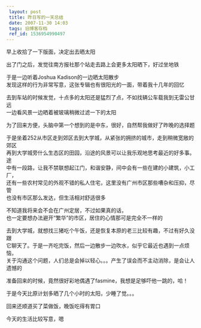 ```yaml
---
 layout: post
 title: 昨日写的一天总结
 date: 2007-11-30 14:03
 tags: 旧博客存档
 ref_id: 1536954990497
---
```

早上收拾了一下版面，决定出去晒太阳

出了门之后，发觉往南方报社那个站走去路上会更多太阳晒下，好过坐地铁

于是一边听着Joshua Kadison的一边晒太阳散步  
发现这样的行为非常写意，这张专辑也有很阳光的一面，带着我十几年的回忆

去到车站的时候发觉，十点多的太阳还是猛烈了点，不如找辆公车载我到无雷公甘远  
一边看风景一边晒着被玻璃稍微过滤一下的太阳

为了回来方便，头脑中第一个想到的是中东，很好，自然帮我做好了昨晚的选择题

于是坐着252从市区走到郊区去到大学城，从紧张的拥挤的城市，走到稍微宽敞的郊区  
再到大学城旁什么生态区的田园，沿途的风景可以让我乐观地思考最近的好多事。途  
中有一段路，让我不禁联想起江门，和谐安静，间中会有一些在建的小建筑，小工厂，  
还有一些农村常见的外观不错的私人住宅，这里没有广州市区那些嘈杂和压抑，尽管  
也没有市区那么发达，但生活相对舒适很多

不知道我将来会不会在广州定居，不过如果真的话，  
也一定要想办法避开“繁华”的市区，居住的心情那可是完全不一样的

去到大学城，就想找三猪吃个午饭，还是恢复本原的老三比较有趣，不过有好久没跟  
它聊天了。于是一齐吃完饭，然后一边散步一边吹水，似乎它最近也遇到一点烦恼，  
关于沟通这个问题，人们总是会掉以轻心。。。产生了误会而不主动消除，是会让人  
遗憾的

准备回来的时候，竟然很好彩地偶遇了fasmine，我想是足够吓他一跳的，哈！

于是今天比原计划多晒了几个小时的太阳，少睡了觉。。。

回来还顺道买了菜做饭，晚饭吃得有胃口

今天的生活比较写意，嗯

